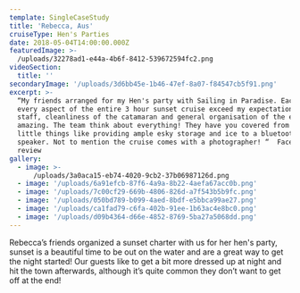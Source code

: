 ```yaml
---
template: SingleCaseStudy
title: 'Rebecca, Aus'
cruiseType: Hen's Parties
date: 2018-05-04T14:00:00.000Z
featuredImage: >-
  /uploads/32278ad1-e44a-4b6f-8412-539672594fc2.png
videoSection:
  title: ''
secondaryImage: '/uploads/3d6bb45e-1b46-47ef-8a07-f84547cb5f91.png'
excerpt: >-
  “My friends arranged for my Hen's party with Sailing in Paradise. Each and
  every aspect of the entire 3 hour sunset cruise exceed my expectations. The
  staff, cleanliness of the catamaran and general organisation of the event was
  amazing. The team think about everything! They have you covered from the
  little things like providing ample esky storage and ice to a bluetooth
  speaker. Not to mention the cruise comes with a photographer! “  Facebook
  review
gallery:
  - image: >-
      /uploads/3a0aca15-eb74-4020-9cb2-37b06987126d.png
  - image: '/uploads/6a91efcb-87f6-4a9a-8b22-4aefa67acc0b.png'
  - image: '/uploads/7c00cf29-669b-4806-826d-a7f543b5b9fc.png'
  - image: '/uploads/050bd789-b099-4aed-8bdf-e5bbca99ae27.png'
  - image: '/uploads/ca1fad79-c6fa-402b-91ee-1b63ac4e8bc0.png'
  - image: '/uploads/d09b4364-d66e-4852-8769-5ba27a5068dd.png'
---
```

Rebecca’s friends organized a sunset charter with us for her hen's party, sunset is a beautiful time to be out on the water and are a great way to get the night started! Our guests like to get a bit more dressed up at night and hit the town afterwards, although it’s quite common  they don’t want to get off at the end!
